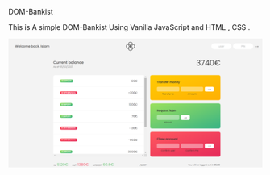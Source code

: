 DOM-Bankist

This is A simple DOM-Bankist Using Vanilla JavaScript and HTML , CSS .

![screenshot](https://github.com/islamhassan1/Bankist-App/blob/master/screen.png)
